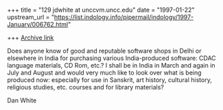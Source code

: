 +++
title = "129 jdwhite at unccvm.uncc.edu"
date = "1997-01-22"
upstream_url = "https://list.indology.info/pipermail/indology/1997-January/006762.html"

+++
[Archive link](https://list.indology.info/pipermail/indology/1997-January/006762.html)

Does anyone know of good and reputable software shops in Delhi or elsewhere
in India for purchasing various India-produced software:  CDAC language
materials, CD Rom, etc.?  I shall be in India in March and again in July and
August and would very much like to look over what is being produced now:
especially for use in Sanskrit, art history, cultural history, religious
studies, etc. courses and for library materials?

Dan White





